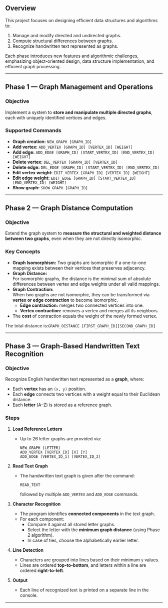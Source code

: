 ##  Overview

This project focuses on designing efficient data structures and algorithms to:
1. Manage and modify directed and undirected graphs.
2. Compute structural differences between graphs.
3. Recognize handwritten text represented as graphs.

Each phase introduces new features and algorithmic challenges, emphasizing object-oriented design, data structure implementation, and efficient graph processing.

---

##  Phase 1 — Graph Management and Operations

### Objective
Implement a system to **store and manipulate multiple directed graphs**, each with uniquely identified vertices and edges.

### Supported Commands
- **Graph creation:** `NEW_GRAPH [GRAPH_ID]`
- **Add vertex:** `ADD_VERTEX [GRAPH_ID] [VERTEX_ID] [WEIGHT]`
- **Add edge:** `ADD_EDGE [GRAPH_ID] [START_VERTEX_ID] [END_VERTEX_ID] [WEIGHT]`
- **Delete vertex:** `DEL_VERTEX [GRAPH_ID] [VERTEX_ID]`
- **Delete edge:** `DEL_EDGE [GRAPH_ID] [START_VERTEX_ID] [END_VERTEX_ID]`
- **Edit vertex weight:** `EDIT_VERTEX [GRAPH_ID] [VERTEX_ID] [WEIGHT]`
- **Edit edge weight:** `EDIT_EDGE [GRAPH_ID] [START_VERTEX_ID] [END_VERTEX_ID] [WEIGHT]`
- **Show graph:** `SHOW_GRAPH [GRAPH_ID]`

---

##  Phase 2 — Graph Distance Computation

### Objective
Extend the graph system to **measure the structural and weighted distance between two graphs**, even when they are not directly isomorphic.

### Key Concepts
- **Graph Isomorphism:** Two graphs are isomorphic if a one-to-one mapping exists between their vertices that preserves adjacency.
- **Graph Distance:**  
  For isomorphic graphs, the distance is the minimal sum of absolute differences between vertex and edge weights under all valid mappings.
- **Graph Contraction:**  
  When two graphs are not isomorphic, they can be transformed via **vertex or edge contraction** to become isomorphic.
    - **Edge contraction:** merges two connected vertices into one.
    - **Vertex contraction:** removes a vertex and merges all its neighbors.
- The **cost** of contraction equals the weight of the newly formed vertex.

The total distance is:`GRAPH_DISTANCE [FIRST_GRAPH_ID][SECOND_GRAPH_ID]`

---

##  Phase 3 — Graph-Based Handwritten Text Recognition

### Objective
Recognize English handwritten text represented as a **graph**, where:
- Each **vertex** has an `(x, y)` position.
- Each **edge** connects two vertices with a weight equal to their Euclidean distance.
- Each **letter** (A–Z) is stored as a reference graph.

### Steps

1. **Load Reference Letters**
    - Up to 26 letter graphs are provided via:
      ```
      NEW_GRAPH [LETTER]
      ADD_VERTEX [VERTEX_ID] [X] [Y]
      ADD_EDGE [VERTEX_ID_1] [VERTEX_ID_2]
      ```

2. **Read Text Graph**
    - The handwritten text graph is given after the command:
      ```
      READ_TEXT
      ```
      followed by multiple `ADD_VERTEX` and `ADD_EDGE` commands.

3. **Character Recognition**
    - The program identifies **connected components** in the text graph.
    - For each component:
        - Compare it against all stored letter graphs.
        - Select the letter with the **minimum graph distance** (using Phase 2 algorithm).
        - In case of ties, choose the alphabetically earlier letter.

4. **Line Detection**
    - Characters are grouped into lines based on their minimum `y` values.
    - Lines are ordered **top-to-bottom**, and letters within a line are ordered **right-to-left**.

5. **Output**
    - Each line of recognized text is printed on a separate line in the console.

---

